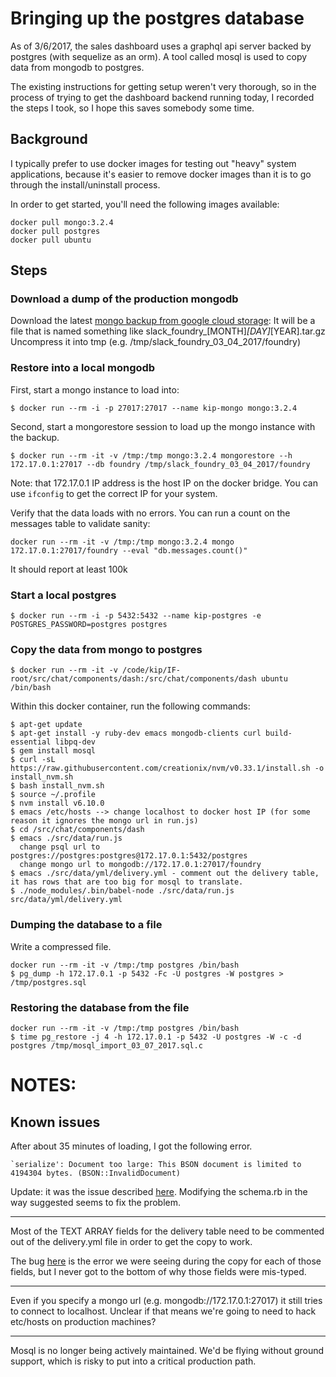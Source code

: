 # Bringing up the postgres database

As of 3/6/2017, the sales dashboard uses a graphql api server backed by postgres (with sequelize as an orm). A tool called mosql is used to copy data from mongodb to postgres. 

The existing instructions for getting setup weren't very thorough, so in the process of trying to get the dashboard backend running today, I recorded the steps I took, so I hope this saves somebody some time.

## Background

I typically prefer to use docker images for testing out "heavy" system applications, because it's easier to remove docker images than it is to go through the install/uninstall process.

In order to get started, you'll need the following images available:
```
docker pull mongo:3.2.4
docker pull postgres
docker pull ubuntu
```

## Steps

### Download a dump of the production mongodb

Download the latest [mongo backup from google cloud storage](https://console.cloud.google.com/storage/browser/kip-db-dump/latest/?project=kip-styles&authuser=0):
It will be a file that is named something like slack_foundry_[MONTH]_[DAY]_[YEAR].tar.gz
Uncompress it into tmp (e.g. /tmp/slack_foundry_03_04_2017/foundry)

### Restore into a local mongodb

First, start a mongo instance to load into:
```
$ docker run --rm -i -p 27017:27017 --name kip-mongo mongo:3.2.4
```

Second, start a mongorestore session to load up the mongo instance with the backup.
```
$ docker run --rm -it -v /tmp:/tmp mongo:3.2.4 mongorestore --h 172.17.0.1:27017 --db foundry /tmp/slack_foundry_03_04_2017/foundry
```

Note: that 172.17.0.1 IP address is the host IP on the docker bridge. You can use `ifconfig` to get the correct IP for your system.

Verify that the data loads with no errors. You can run a count on the messages table to validate sanity:
```
docker run --rm -it -v /tmp:/tmp mongo:3.2.4 mongo 172.17.0.1:27017/foundry --eval "db.messages.count()"
```
It should report at least 100k 

### Start a local postgres

```
$ docker run --rm -i -p 5432:5432 --name kip-postgres -e POSTGRES_PASSWORD=postgres postgres
```

### Copy the data from mongo to postgres

```
$ docker run --rm -it -v /code/kip/IF-root/src/chat/components/dash:/src/chat/components/dash ubuntu /bin/bash
```

Within this docker container, run the following commands:
```
$ apt-get update
$ apt-get install -y ruby-dev emacs mongodb-clients curl build-essential libpq-dev
$ gem install mosql
$ curl -sL https://raw.githubusercontent.com/creationix/nvm/v0.33.1/install.sh -o install_nvm.sh
$ bash install_nvm.sh
$ source ~/.profile
$ nvm install v6.10.0
$ emacs /etc/hosts --> change localhost to docker host IP (for some reason it ignores the mongo url in run.js)
$ cd /src/chat/components/dash
$ emacs ./src/data/run.js 
  change psql url to postgres://postgres:postgres@172.17.0.1:5432/postgres
  change mongo url to mongodb://172.17.0.1:27017/foundry
$ emacs ./src/data/yml/delivery.yml - comment out the delivery table, it has rows that are too big for mosql to translate.
$ ./node_modules/.bin/babel-node ./src/data/run.js src/data/yml/delivery.yml
```

### Dumping the database to a file

Write a compressed file.
```
docker run --rm -it -v /tmp:/tmp postgres /bin/bash
$ pg_dump -h 172.17.0.1 -p 5432 -Fc -U postgres -W postgres > /tmp/postgres.sql
```

### Restoring the database from the file
```
docker run --rm -it -v /tmp:/tmp postgres /bin/bash
$ time pg_restore -j 4 -h 172.17.0.1 -p 5432 -U postgres -W -c -d postgres /tmp/mosql_import_03_07_2017.sql.c
```

# NOTES:

## Known issues

After about 35 minutes of loading, I got the following error.
```
`serialize': Document too large: This BSON document is limited to 4194304 bytes. (BSON::InvalidDocument)
```

Update: it was the issue described [here](https://github.com/stripe/mosql/issues/101). Modifying the schema.rb in the way suggested seems to fix the problem.

---

Most of the TEXT ARRAY fields for the delivery table need to be commented out of the delivery.yml file in order to get the copy to work.

The bug [here](https://github.com/brainspec/enumerize/issues/245) is the error we were seeing during the copy for each of those fields, but I never got to the bottom of why those fields were mis-typed.

---

Even if you specify a mongo url (e.g. mongodb://172.17.0.1:27017) it still tries to connect to localhost. Unclear if that means we're going to need to hack etc/hosts on production machines?

---

Mosql is no longer being actively maintained. We'd be flying without ground support, which is risky to put into a critical production path.
